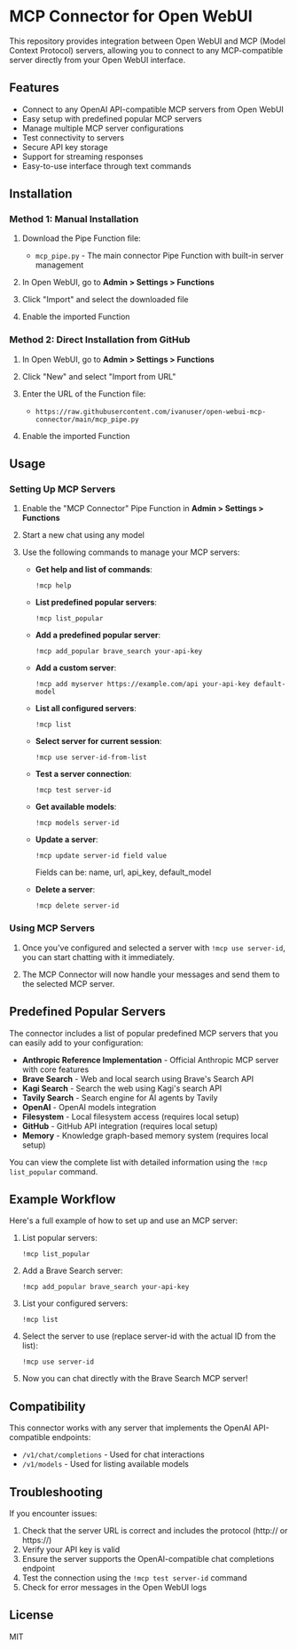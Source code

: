 # MCP Connector for Open WebUI

This repository provides integration between Open WebUI and MCP (Model Context Protocol) servers, allowing you to connect to any MCP-compatible server directly from your Open WebUI interface.

## Features

- Connect to any OpenAI API-compatible MCP servers from Open WebUI
- Easy setup with predefined popular MCP servers
- Manage multiple MCP server configurations
- Test connectivity to servers
- Secure API key storage
- Support for streaming responses
- Easy-to-use interface through text commands

## Installation

### Method 1: Manual Installation

1. Download the Pipe Function file:
   - `mcp_pipe.py` - The main connector Pipe Function with built-in server management

2. In Open WebUI, go to **Admin > Settings > Functions**

3. Click "Import" and select the downloaded file

4. Enable the imported Function

### Method 2: Direct Installation from GitHub

1. In Open WebUI, go to **Admin > Settings > Functions**

2. Click "New" and select "Import from URL"

3. Enter the URL of the Function file:
   - `https://raw.githubusercontent.com/ivanuser/open-webui-mcp-connector/main/mcp_pipe.py`

4. Enable the imported Function

## Usage

### Setting Up MCP Servers

1. Enable the "MCP Connector" Pipe Function in **Admin > Settings > Functions**

2. Start a new chat using any model

3. Use the following commands to manage your MCP servers:

   - **Get help and list of commands**:
     ```
     !mcp help
     ```

   - **List predefined popular servers**:
     ```
     !mcp list_popular
     ```

   - **Add a predefined popular server**:
     ```
     !mcp add_popular brave_search your-api-key
     ```

   - **Add a custom server**:
     ```
     !mcp add myserver https://example.com/api your-api-key default-model
     ```
   
   - **List all configured servers**:
     ```
     !mcp list
     ```
   
   - **Select server for current session**:
     ```
     !mcp use server-id-from-list
     ```
   
   - **Test a server connection**:
     ```
     !mcp test server-id
     ```
   
   - **Get available models**:
     ```
     !mcp models server-id
     ```
   
   - **Update a server**:
     ```
     !mcp update server-id field value
     ```
     Fields can be: name, url, api_key, default_model
   
   - **Delete a server**:
     ```
     !mcp delete server-id
     ```

### Using MCP Servers

1. Once you've configured and selected a server with `!mcp use server-id`, you can start chatting with it immediately.

2. The MCP Connector will now handle your messages and send them to the selected MCP server.

## Predefined Popular Servers

The connector includes a list of popular predefined MCP servers that you can easily add to your configuration:

- **Anthropic Reference Implementation** - Official Anthropic MCP server with core features
- **Brave Search** - Web and local search using Brave's Search API
- **Kagi Search** - Search the web using Kagi's search API
- **Tavily Search** - Search engine for AI agents by Tavily
- **OpenAI** - OpenAI models integration
- **Filesystem** - Local filesystem access (requires local setup)
- **GitHub** - GitHub API integration (requires local setup)
- **Memory** - Knowledge graph-based memory system (requires local setup)

You can view the complete list with detailed information using the `!mcp list_popular` command.

## Example Workflow

Here's a full example of how to set up and use an MCP server:

1. List popular servers:
   ```
   !mcp list_popular
   ```

2. Add a Brave Search server:
   ```
   !mcp add_popular brave_search your-api-key
   ```

3. List your configured servers:
   ```
   !mcp list
   ```

4. Select the server to use (replace server-id with the actual ID from the list):
   ```
   !mcp use server-id
   ```

5. Now you can chat directly with the Brave Search MCP server!

## Compatibility

This connector works with any server that implements the OpenAI API-compatible endpoints:

- `/v1/chat/completions` - Used for chat interactions
- `/v1/models` - Used for listing available models

## Troubleshooting

If you encounter issues:

1. Check that the server URL is correct and includes the protocol (http:// or https://)
2. Verify your API key is valid
3. Ensure the server supports the OpenAI-compatible chat completions endpoint
4. Test the connection using the `!mcp test server-id` command
5. Check for error messages in the Open WebUI logs

## License

MIT